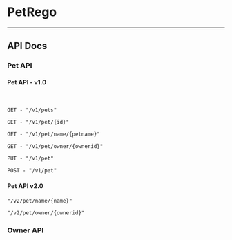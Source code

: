 # PetRego
---

<h2> API Docs </h2>
<h3> Pet API </h3>

<h4> Pet API - v1.0</h4><br />

```
GET - "/v1/pets"
```

```
GET - "/v1/pet/{id}"
```

```
GET - "/v1/pet/name/{petname}"
```

```
GET - "/v1/pet/owner/{ownerid}"
```

```
PUT - "/v1/pet"
```

```
POST - "/v1/pet"
```

<h4>Pet API v2.0</h4>

```
"/v2/pet/name/{name}"
```

```
"/v2/pet/owner/{ownerid}"
```

<h3> Owner API </h3>
